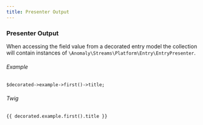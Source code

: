 ```yaml
---
title: Presenter Output
---
```


### Presenter Output

When accessing the field value from a decorated entry model the collection will contain instances of `\Anomaly\Streams\Platform\Entry\EntryPresenter`.

###### Example

    $decorated->example->first()->title;

###### Twig

    {{ decorated.example.first().title }}
